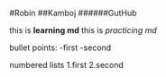 #Robin
##Kamboj
######GutHub

this is **learning md**
this is _practicing md_

bullet points:
-first
-second

numbered lists
1.first
2.second